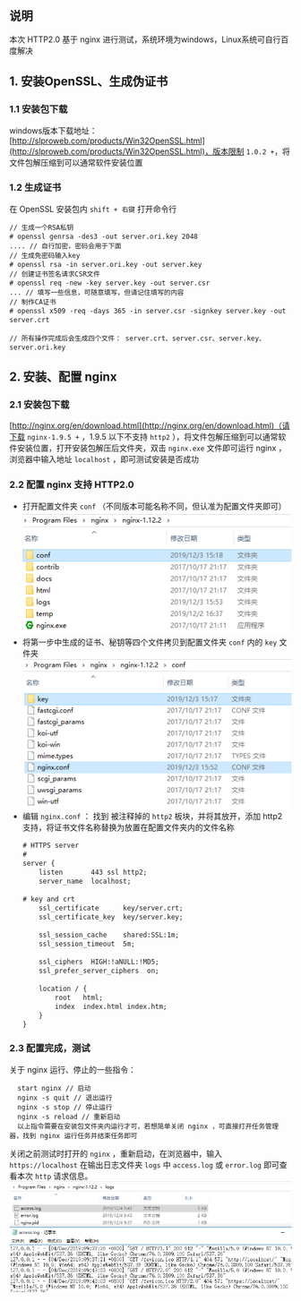 ## 说明
本次 HTTP2.0 基于 nginx 进行测试，系统环境为windows，Linux系统可自行百度解决
## 1. 安装OpenSSL、生成伪证书
### 1.1 安装包下载
windows版本下载地址： [http://slproweb.com/products/Win32OpenSSL.html](http://slproweb.com/products/Win32OpenSSL.html)，版本限制  `1.0.2 +`，将文件包解压缩到可以通常软件安装位置
### 1.2 生成证书
在 OpenSSL 安装包内 `shift + 右键` 打开命令行
~~~
// 生成一个RSA私钥
# openssl genrsa -des3 -out server.ori.key 2048
.... // 自行加密，密码会用于下面
// 生成免密码输入key
# openssl rsa -in server.ori.key -out server.key
// 创建证书签名请求CSR文件
# openssl req -new -key server.key -out server.csr
... // 填写一些信息，可随意填写，但请记住填写的内容
// 制作CA证书
# openssl x509 -req -days 365 -in server.csr -signkey server.key -out server.crt

// 所有操作完成后会生成四个文件： server.crt、server.csr、server.key、server.ori.key
~~~
## 2. 安装、配置 nginx
### 2.1 安装包下载
[http://nginx.org/en/download.html](http://nginx.org/en/download.html)（请下载 `nginx-1.9.5 +` ，1.9.5 以下不支持 `http2` ），将文件包解压缩到可以通常软件安装位置，打开安装包解压后文件夹，双击 `nginx.exe` 文件即可运行 nginx ，浏览器中输入地址 `localhost` ，即可测试安装是否成功
### 2.2 配置 nginx 支持 HTTP2.0
* 打开配置文件夹 `conf` （不同版本可能名称不同，但认准为配置文件夹即可）
![](./images/screenshot_1575364138403.png)
* 将第一步中生成的证书、秘钥等四个文件拷贝到配置文件夹 `conf` 内的 `key` 文件夹
![](./images/screenshot_1575364192001.png)
* 编辑 `nginx.conf` ： 找到 被注释掉的 `http2` 板块，并将其放开，添加 http2 支持，将证书文件名称替换为放置在配置文件夹内的文件名称
    ~~~
    # HTTPS server
    #
    server {
        listen       443 ssl http2;
        server_name  localhost;

    # key and crt
        ssl_certificate      key/server.crt;
        ssl_certificate_key  key/server.key;

        ssl_session_cache    shared:SSL:1m;
        ssl_session_timeout  5m;

        ssl_ciphers  HIGH:!aNULL:!MD5;
        ssl_prefer_server_ciphers  on;

        location / {
            root   html;
            index  index.html index.htm;
        }
    }
    ~~~
### 2.3 配置完成，测试
关于 nginx 运行、停止的一些指令：
```
  start nginx // 启动
  nginx -s quit // 退出运行
  nginx -s stop // 停止运行
  nginx -s reload // 重新启动
  以上指令需要在安装包文件夹内运行才可，若想简单关闭 nginx ，可直接打开任务管理器，找到 nginx 运行任务并结束任务即可
```


关闭之前测试时打开的 `nginx` ，重新启动，在浏览器中，输入 `https://localhost` 在输出日志文件夹 `logs` 中  `access.log` 或 `error.log` 即可查看本次 `http` 请求信息。![](./images/screenshot_1575423879069.png)

